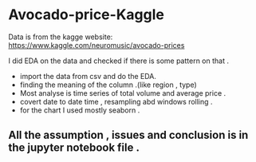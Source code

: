 # Avocado-price-Kaggle

Data is from the kagge website:  https://www.kaggle.com/neuromusic/avocado-prices

I did EDA on the data and checked  if there is some pattern on that .
* import the data from csv and do the EDA.
* finding the meaning of the column .(like region , type)
* Most analyse is time series of total volume and average price .
* covert date to date time , resampling abd windows rolling .
* for the chart I used mostly seaborn .

## All the assumption , issues and conclusion is in the jupyter notebook file .


